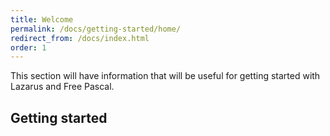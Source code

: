```yaml
---
title: Welcome
permalink: /docs/getting-started/home/
redirect_from: /docs/index.html
order: 1
---
```

This section will have information that will be useful for getting started with Lazarus and Free Pascal.

## Getting started
